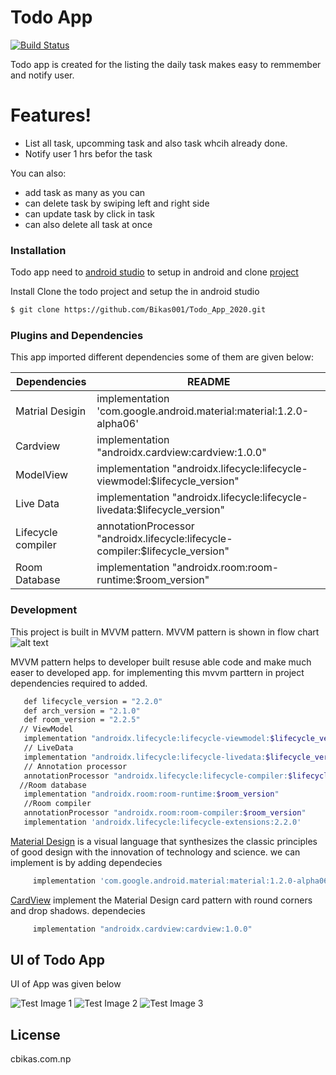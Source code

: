 # Todo App

[![Build Status](https://travis-ci.org/joemccann/dillinger.svg?branch=master)]()

Todo app is created for the listing the daily task makes easy to remmember and notify user.

# Features!

  - List all task, upcomming task and also task whcih already done.
  - Notify user 1 hrs befor the task 


You can also:
  - add task as many as you can
  - can delete task by swiping left and right side
  - can update task by click in task
  - can also delete all task at once
  
### Installation

Todo app need to [android studio](https://developer.android.com/studio) to setup in android and clone [project](https://github.com/Bikas001/Todo_App_2020)

Install
Clone the todo project and setup the in android studio

```sh
$ git clone https://github.com/Bikas001/Todo_App_2020.git
```

### Plugins and Dependencies

This app imported different dependencies some of them are given below:

| Dependencies | README |
| ------ | ------ |
| Matrial Desigin | implementation 'com.google.android.material:material:1.2.0-alpha06' |
| Cardview | implementation "androidx.cardview:cardview:1.0.0" |
| ModelView | implementation "androidx.lifecycle:lifecycle-viewmodel:$lifecycle_version" |
| Live Data | implementation "androidx.lifecycle:lifecycle-livedata:$lifecycle_version" |
| Lifecycle compiler | annotationProcessor "androidx.lifecycle:lifecycle-compiler:$lifecycle_version" |
| Room Database | implementation "androidx.room:room-runtime:$room_version" |


### Development
 This project is built in MVVM pattern. MVVM pattern is shown in flow chart
 ![alt text](https://www.nexmobility.com/articles/images/mvvm-architecture-pattern.png)
 
 MVVM pattern helps to developer built resuse able code and make much easer to developed app. for implementing this mvvm parttern in project dependencies required to added.
 
 ```sh
    def lifecycle_version = "2.2.0"
    def arch_version = "2.1.0"
    def room_version = "2.2.5"
   // ViewModel
    implementation "androidx.lifecycle:lifecycle-viewmodel:$lifecycle_version"
    // LiveData
    implementation "androidx.lifecycle:lifecycle-livedata:$lifecycle_version"
    // Annotation processor
    annotationProcessor "androidx.lifecycle:lifecycle-compiler:$lifecycle_version"
   //Room database
    implementation "androidx.room:room-runtime:$room_version"
    //Room compiler
    annotationProcessor "androidx.room:room-compiler:$room_version"
    implementation 'androidx.lifecycle:lifecycle-extensions:2.2.0'
```

[Material Design](https://material.io/) is a visual language that synthesizes the classic principles of good design with the innovation of technology and science. we can implement is by adding dependecies 
```sh
     implementation 'com.google.android.material:material:1.2.0-alpha06'
```
[CardView](https://developer.android.com/jetpack/androidx/releases/cardview)    implement the Material Design card pattern with round corners and drop shadows.
dependecies
```sh
     implementation "androidx.cardview:cardview:1.0.0"
```
## UI of Todo App
 UI of App was given below

![Test Image 1](front_page.png)
![Test Image 2](editpage.png)
![Test Image 3](add.png)

License
----

cbikas.com.np

